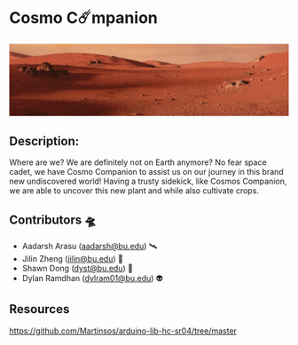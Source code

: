 # Cosmo C☄️mpanion
                
<p align="center">
  <img src="./etc/mars.png" />
</p>                                                                                                                    

## Description:

Where are we? We are definitely not on Earth anymore? No fear space cadet, we have Cosmo Companion to assist us on our journey in this brand new undiscovered world! Having a trusty sidekick, like Cosmos Companion, we are able to uncover this new plant and while also cultivate crops.


## Contributors 🛸
- Aadarsh Arasu (aadarsh@bu.edu) 🛰️
- Jilin Zheng (jilin@bu.edu) 🚀
- Shawn Dong (dyst@bu.edu) 🔭
- Dylan Ramdhan (dylram01@bu.edu) 👽


## Resources
https://github.com/Martinsos/arduino-lib-hc-sr04/tree/master